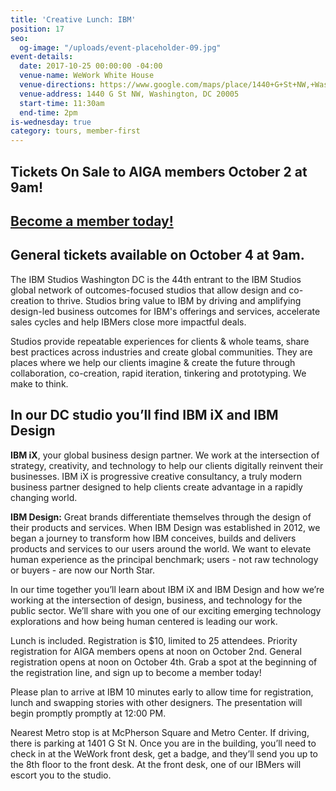 ```yaml
---
title: 'Creative Lunch: IBM'
position: 17
seo:
  og-image: "/uploads/event-placeholder-09.jpg"
event-details:
  date: 2017-10-25 00:00:00 -04:00
  venue-name: WeWork White House
  venue-directions: https://www.google.com/maps/place/1440+G+St+NW,+Washington,+DC+20005/data=!4m2!3m1!1s0x89b7b797d2537d59:0xbdcefc9fb13977ba?sa=X&ved=0ahUKEwidyZTO5r7WAhWJIsAKHbd1CbIQ8gEIKzAB
  venue-address: 1440 G St NW, Washington, DC 20005
  start-time: 11:30am
  end-time: 2pm
is-wednesday: true
category: tours, member-first
---
```


## Tickets On Sale to AIGA members October 2 at 9am! 

## [Become a member today!](https://dc.aiga.org/membership/membership-rates/)

## General tickets available on October 4 at 9am.

The IBM Studios Washington DC is the 44th entrant to the IBM Studios global network of outcomes-focused studios that allow design and co-creation to thrive. Studios bring value to IBM by driving and amplifying design-led business outcomes for IBM's offerings and services, accelerate sales cycles and help IBMers close more impactful deals.

Studios provide repeatable experiences for clients & whole teams, share best practices across industries and create global communities. They are places where we help our clients imagine & create the future through collaboration, co-creation, rapid iteration, tinkering and prototyping. We make to think.
 
## In our DC studio you’ll find IBM iX and IBM Design
 
**IBM iX**, your global business design partner. We work at the intersection of strategy, creativity, and technology to help our clients digitally reinvent their businesses. IBM iX is progressive creative consultancy, a truly modern business partner designed to help clients create advantage in a rapidly changing world.  
 
**IBM Design:**
Great brands differentiate themselves through the design of their products and services. When IBM Design was established in 2012, we began a journey to transform how IBM conceives, builds and delivers products and services to our users around the world. We want to elevate human experience as the principal benchmark; users - not raw technology or buyers - are now our North Star. 
 
In our time together you’ll learn about IBM iX and IBM Design and how we’re working at the intersection of design, business, and technology for the public sector. We’ll share with you one of  our exciting emerging technology explorations and how being human centered is leading our work.  
 
Lunch is included. Registration is $10, limited to 25 attendees. Priority registration for AIGA members opens at noon on October 2nd. General registration opens at noon on October 4th. Grab a spot at the beginning of the registration line, and sign up to become a member today!
 
Please plan to arrive at IBM 10 minutes early to allow time for registration, lunch and swapping stories with other designers. The presentation will begin promptly promptly at 12:00 PM.
 
Nearest Metro stop is at McPherson Square and Metro Center. If driving, there is parking at 1401 G St N. Once you are in the building, you’ll need to check in at the WeWork front desk, get a badge, and they’ll send you up to the 8th floor to the front desk. At the front desk, one of our IBMers will escort you to the studio. 
